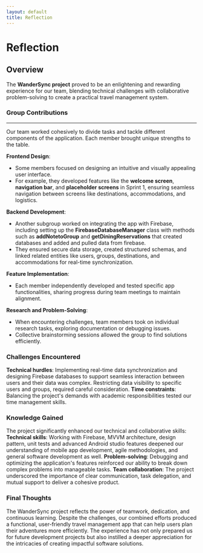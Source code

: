 ```yaml
---
layout: default
title: Reflection
---
```


# Reflection

## Overview
The **WanderSync project** proved to be an enlightening and rewarding experience for our team, blending technical challenges with collaborative problem-solving to create a practical travel management system.


### Group Contributions
---
Our team worked cohesively to divide tasks and tackle different components of the application. Each member brought unique strengths to the table.

**Frontend Design**:
- Some members focused on designing an intuitive and visually appealing user interface.
- For example, they developed features like the **welcome screen**, **navigation bar**, and **placeholder screens** in Sprint 1, ensuring seamless navigation between screens like destinations, accommodations, and logistics.

**Backend Development**:
- Another subgroup worked on integrating the app with Firebase, including setting up the **FirebaseDatabaseManager** class with methods such as **addNotetoGroup** and **getDiningReservations** that created databases and added and pulled data from firebase.
- They ensured secure data storage, created structured schemas, and linked related entities like users, groups, destinations, and accommodations for real-time synchronization.

**Feature Implementation**:
- Each member independently developed and tested specific app functionalities, sharing progress during team meetings to maintain alignment.

**Research and Problem-Solving**:
- When encountering challenges, team members took on individual research tasks, exploring documentation or debugging issues.
- Collective brainstorming sessions allowed the group to find solutions efficiently.

### Challenges Encountered
**Technical hurdles**: Implementing real-time data synchronization and designing Firebase databases to support seamless interaction between users and their data was complex. Restricting data visibility to specific users and groups, required careful consideration.
**Time constraints**: Balancing the project's demands with academic responsibilities tested our time management skills.

### Knowledge Gained
The project significantly enhanced our technical and collaborative skills:
**Technical skills**: Working with Firebase, MVVM architecture, design pattern, unit tests and advanced Android studio features deepened our understanding of mobile app development, agile methodologies, and general software development as well.
**Problem-solving**: Debugging and optimizing the application's features reinforced our ability to break down complex problems into manageable tasks.
**Team collaboration**: The project underscored the importance of clear communication, task delegation, and mutual support to deliver a cohesive product.

### Final Thoughts
The WanderSync project reflects the power of teamwork, dedication, and continuous learning. Despite the challenges, our combined efforts produced a functional, user-friendly travel management app that can help users plan their adventures more efficiently. The experience has not only prepared us for future development projects but also instilled a deeper appreciation for the intricacies of creating impactful software solutions.







